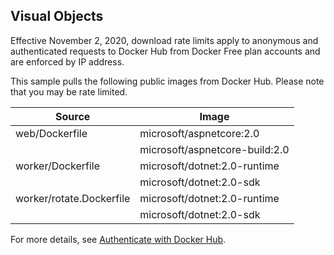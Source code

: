 ## Visual Objects

Effective November 2, 2020, download rate limits apply to anonymous and authenticated requests to Docker Hub from Docker Free plan accounts and are enforced by IP address.

This sample pulls the following public images from Docker Hub. Please note that you may be rate limited.

| Source                      | Image   |
| -------------               |-------------|
| web/Dockerfile       | microsoft/aspnetcore:2.0       |
|| microsoft/aspnetcore-build:2.0|
| worker/Dockerfile| microsoft/dotnet:2.0-runtime|
|| microsoft/dotnet:2.0-sdk|
| worker/rotate.Dockerfile| microsoft/dotnet:2.0-runtime|
|| microsoft/dotnet:2.0-sdk|

For more details, see [Authenticate with Docker Hub](https://docs.microsoft.com/en-us/azure/container-registry/buffer-gate-public-content#authenticate-with-docker-hub).
